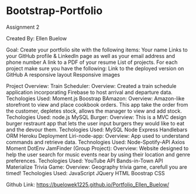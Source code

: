 # Bootstrap-Portfolio
Assignment 2

Created By: Ellen Buelow

Goal: Create your portfolio site with the following items:
    Your name
    Links to your GitHub profile & LinkedIn page as well as your email address and phone number
    A link to a PDF of your resume
    List of projects. For each project make sure you have the following:
    Link to the deployed version on GitHub
    A responsive layout
    Responsive images

Project Overview:
    Train Scheduler:
        Overview:
            Created a train schedule application incorporating Firebase to host arrival and departure data.
        Techologies Used:
            Moment.js
            Boostrap
    BAmazon:
        Overview:
            Amazon-like storefront to view and place cookbook orders. This app take the order from the customer, depletes stock, allows the manager to view and add stock. 
        Techologies Used:
            node.js
            MySQL
    Burger:
        Overview:
            This is a MVC design burger restraunt app that lets the user input burgers they would like to eat and the devour them.
        Techologies Used:
            MySQL
            Node
            Express
            Handlebars
            ORM
            Heroku Deployment
    Liri-node-app:
        Overview:
            App used to understand commands and retrieve data.
        Technologies Used:
            Node-Spotify-API
            Axios
            Moment
            DotEnv
    JamFinder (Group Project):
        Overview:
            Website designed to help the user search for music events near by using their location and genre preferences.
        Techologies Used:
            YouTube API
            Bands-in-Town API
            Materialize
    Trivia Game:
        Overview:
            Geography trivia game, carefull you are timed!
        Techologies Used:
            JavaScript
            JQuery
            HTML
            Boostrap
            CSS

Github Link: https://buelowek1225.github.io/Portfolio_Ellen_Buelow/